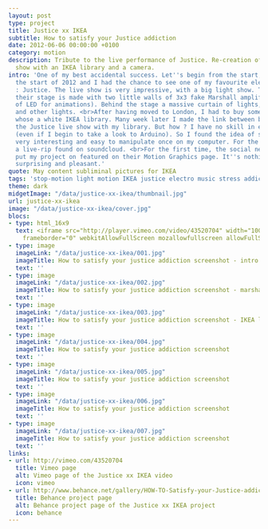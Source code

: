 ```yaml
---
layout: post
type: project
title: Justice xx IKEA
subtitle: How to satisfy your Justice addiction
date: 2012-06-06 00:00:00 +0100
category: motion
description: Tribute to the live performance of Justice. Re-creation of their light
  show with an IKEA library and a camera.
intro: 'One of my best accidental success. Let''s begin from the start, we are on
  the start of 2012 and I had the chance to see one of my favourite electronic band
  : Justice. The live show is very impressive, with a big light show. To explain,
  their stage is made with two little walls of 3x3 fake Marshall amplificators (full
  of LED for animations). Behind the stage a massive curtain of lights, stobe lights,
  and other lights. <br>After having moved to London, I had to buy some furnitures,
  whose a white IKEA library. Many week later I made the link between both, recreate
  the Justice live show with my library. But how ? I have no skill in electronic
  (even if I begin to take a look to Arduino). So I found the idea of stop-motion
  very interesting and easy to manipulate once on my computer. For the audio I used
  a live-rip found on soundcloud. <br>For the first time, the social network Behance
  put my project on featured on their Motion Graphics page. It''s nothing, but very
  surprising and pleasant.'
quote: May content subliminal pictures for IKEA
tags: 'stop-motion light motion IKEA justice electro music stress addiction '
theme: dark
midgetImage: "/data/justice-xx-ikea/thumbnail.jpg"
url: justice-xx-ikea
image: "/data/justice-xx-ikea/cover.jpg"
blocs:
- type: html_16x9
  text: <iframe src="http://player.vimeo.com/video/43520704" width="100%" height="100%"
    frameborder="0" webkitAllowFullScreen mozallowfullscreen allowFullScreen></iframe>
- type: image
  imageLink: "/data/justice-xx-ikea/001.jpg"
  imageTitle: How to satisfy your justice addiction screenshot - intro
  text: ''
- type: image
  imageLink: "/data/justice-xx-ikea/002.jpg"
  imageTitle: How to satisfy your justice addiction screenshot - marshall amplificators
  text: ''
- type: image
  imageLink: "/data/justice-xx-ikea/003.jpg"
  imageTitle: How to satisfy your justice addiction screenshot - IKEA library
  text: ''
- type: image
  imageLink: "/data/justice-xx-ikea/004.jpg"
  imageTitle: How to satisfy your justice addiction screenshot
  text: ''
- type: image
  imageLink: "/data/justice-xx-ikea/005.jpg"
  imageTitle: How to satisfy your justice addiction screenshot
  text: ''
- type: image
  imageLink: "/data/justice-xx-ikea/006.jpg"
  imageTitle: How to satisfy your justice addiction screenshot
  text: ''
- type: image
  imageLink: "/data/justice-xx-ikea/007.jpg"
  imageTitle: How to satisfy your justice addiction screenshot
  text: ''
links:
- url: http://vimeo.com/43520704
  title: Vimeo page
  alt: Vimeo page of the Justice xx IKEA video
  icon: vimeo
- url: http://www.behance.net/gallery/HOW-TO-Satisfy-your-Justice-addiction/4188447
  title: Behance project page
  alt: Behance project page of the Justice xx IKEA project
  icon: behance
---
```

